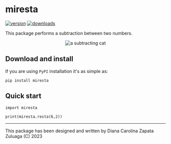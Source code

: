 # miresta

<!-- This are visual tags that you may add to your package at the beginning with useful information on your package --> 
[![version](https://img.shields.io/pypi/v/pymiau?color=blue)](https://pypi.org/project/miresta/)
[![downloads](https://img.shields.io/pypi/dw/pymiau)](https://pypi.org/project/miresta/)

This package performs a subtraction between two numbers.

<p align="center"><img src="https://www.google.com/url?sa=i&url=https%3A%2F%2Fwww.cokitos.com%2Fsumas-y-restas-con-el-gato-tom%2F&psig=AOvVaw04zWHvV8ITAnHDRUqTvzye&ust=1685148891291000&source=images&cd=vfe&ved=0CBEQjRxqFwoTCICpsPrikf8CFQAAAAAdAAAAABAE" alt="a subtracting cat""/></p>

## Download and install


If you are using `PyPI` installation it's as simple as:

```
pip install miresta
```

## Quick start


```
import miresta  

print(miresta.resta(6,2))

```

------------

This package has been designed and written by Diana Carolina Zapata Zuluaga (C) 2023
